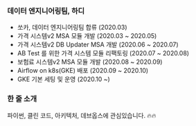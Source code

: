 ### 데이터 엔지니어링팀, 하디

- 쏘카, 데이터 엔지니어링팀 합류 (2020.03)
- 가격 시스템v2 MSA 모듈 개발 (2020.03 ~ 2020.05)
- 가격 시스템v2 DB Updater MSA 개발 (2020.06 ~ 2020.07)
- AB Test 를 위한 가격 시스템 모듈 리팩토링 (2020.07 ~ 2020.08)
- 보험료 시스템v2 MSA 모듈 개발 (2020.08 ~ 2020.09)
- Airflow on k8s(GKE) 배포 (2020.09 ~ 2020.10)
- GKE 기본 세팅 및 운영 (2020.10 ~)

### 한 줄 소개

파이썬, 클린 코드, 아키텍처, 데브옵스에 관심있습니다. 🔥🔥
